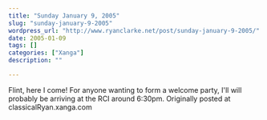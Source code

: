 ```yaml
---
title: "Sunday January 9, 2005"
slug: "sunday-january-9-2005"
wordpress_url: "http://www.ryanclarke.net/post/sunday-january-9-2005/"
date: 2005-01-09
tags: []
categories: ["Xanga"]
description: ""

---
```


Flint, here I come! For anyone wanting to form a welcome party, I'll will probably be arriving at the RCI around 6:30pm.
Originally posted at classicalRyan.xanga.com
